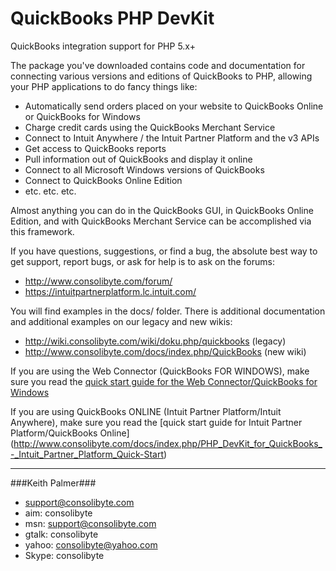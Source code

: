 QuickBooks PHP DevKit
=====================

QuickBooks integration support for PHP 5.x+ 
 
The package you've downloaded contains code and documentation for connecting various versions and editions of QuickBooks to PHP, allowing your PHP applications to do fancy things like:

- Automatically send orders placed on your website to QuickBooks Online or QuickBooks for Windows
- Charge credit cards using the QuickBooks Merchant Service
- Connect to Intuit Anywhere / the Intuit Partner Platform and the v3 APIs
- Get access to QuickBooks reports 
- Pull information out of QuickBooks and display it online 
- Connect to all Microsoft Windows versions of QuickBooks
- Connect to QuickBooks Online Edition
- etc. etc. etc.

Almost anything you can do in the QuickBooks GUI, in QuickBooks Online Edition, and with QuickBooks Merchant Service can be accomplished via this framework. 

If you have questions, suggestions, or find a bug, the absolute best way to get support, report bugs, or ask for help is to ask on the forums:  

- http://www.consolibyte.com/forum/  
- https://intuitpartnerplatform.lc.intuit.com/

You will find examples in the docs/ folder. There is additional documentation and additional examples on our legacy and new wikis:  

- http://wiki.consolibyte.com/wiki/doku.php/quickbooks     (legacy)  
- http://www.consolibyte.com/docs/index.php/QuickBooks     (new wiki)  

If you are using the Web Connector (QuickBooks FOR WINDOWS), make sure you read the [quick start guide for the Web Connector/QuickBooks for Windows](http://www.consolibyte.com/docs/index.php/PHP_DevKit_for_QuickBooks_-_Quick-Start)   

If you are using QuickBooks ONLINE (Intuit Partner Platform/Intuit Anywhere), make sure you read the [quick start guide for Intuit Partner Platform/QuickBooks Online] (http://www.consolibyte.com/docs/index.php/PHP_DevKit_for_QuickBooks_-_Intuit_Partner_Platform_Quick-Start)

-------------------------------------
###Keith Palmer###
- support@consolibyte.com
- aim: consolibyte
- msn: support@consolibyte.com
- gtalk: consolibyte
- yahoo: consolibyte@yahoo.com
- Skype: consolibyte
